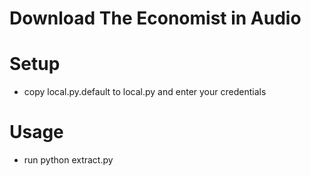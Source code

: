 # Download The Economist in Audio

# Setup

* copy local.py.default to local.py and enter your credentials

# Usage

* run python extract.py
